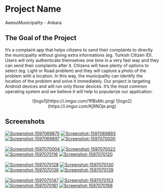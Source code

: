 # Project Name

AwesoMunicipality - Ankara

## The Goal of the Project

 It’s a complaint app that helps citizens to send their complaints to directly the municipality without giving extra informations (eg. Turkish Citizen ID). Users will only authenticate themselves one time in a very fast way and they can send their complaints after it. Citizens will have plenty of options to select (eg. Light or Road problem) and they will capture a photo of the problem with a location. In this way, the municipality can identify the location of the problem and solve it immediately. Our project is targeting Android devices and will run only those devices. It’s the most common operating system and we believe it will help to popularize our application.

<center>
 ![logo1](https://i.imgur.com/1ffBxMc.png) ![logo2](https://i.imgur.com/Kj9NOje.png) 
 </center>
 
 ## Screenshots

<a href="https://postimg.cc/bdhnxGrs" target="_blank"><img src="https://i.postimg.cc/HWJtCXC4/Screenshot-1597069875.png" alt="Screenshot-1597069875"/></a> <a href="https://postimg.cc/Lh31NHgv" target="_blank"><img src="https://i.postimg.cc/PfBQfJXG/Screenshot-1597069893.png" alt="Screenshot-1597069893"/></a> <a href="https://postimg.cc/PpkCQctB" target="_blank"><img src="https://i.postimg.cc/PxC1Ts0r/Screenshot-1597069897.png" alt="Screenshot-1597069897"/></a> <a href="https://postimg.cc/3kV4dNzr" target="_blank"><img src="https://i.postimg.cc/GphkgsQD/Screenshot-1597070000.png" alt="Screenshot-1597070000"/></a><br/><br/>
<a href="https://postimg.cc/gwhwRdPV" target="_blank"><img src="https://i.postimg.cc/nLRqycRP/Screenshot-1597070004.png" alt="Screenshot-1597070004"/></a> <a href="https://postimg.cc/18fVmwCY" target="_blank"><img src="https://i.postimg.cc/SxG6GGWq/Screenshot-1597070022.png" alt="Screenshot-1597070022"/></a> <a href="https://postimg.cc/kBMtHkxC" target="_blank"><img src="https://i.postimg.cc/xTMyXQ8X/Screenshot-1597070116.png" alt="Screenshot-1597070116"/></a> <a href="https://postimg.cc/D8Cb3BgX" target="_blank"><img src="https://i.postimg.cc/7Z417RJm/Screenshot-1597070120.png" alt="Screenshot-1597070120"/></a><br/><br/>
<a href="https://postimg.cc/rD0zXcsB" target="_blank"><img src="https://i.postimg.cc/MptBBpSp/Screenshot-1597070128.png" alt="Screenshot-1597070128"/></a> <a href="https://postimg.cc/SnBRm5zJ" target="_blank"><img src="https://i.postimg.cc/SKsMfbS7/Screenshot-1597070130.png" alt="Screenshot-1597070130"/></a> <a href="https://postimg.cc/ftjJ2Kyk" target="_blank"><img src="https://i.postimg.cc/HxFXLvC0/Screenshot-1597070136.png" alt="Screenshot-1597070136"/></a> <a href="https://postimg.cc/rzMddvZ4" target="_blank"><img src="https://i.postimg.cc/MZj1Lwy9/Screenshot-1597070139.png" alt="Screenshot-1597070139"/></a><br/><br/>
<a href="https://postimg.cc/dL0L6GYt" target="_blank"><img src="https://i.postimg.cc/vHrfQv29/Screenshot-1597070147.png" alt="Screenshot-1597070147"/></a> <a href="https://postimg.cc/mhjP78K5" target="_blank"><img src="https://i.postimg.cc/m2f7fnjB/Screenshot-1597070153.png" alt="Screenshot-1597070153"/></a> <a href="https://postimg.cc/zVP3c3zw" target="_blank"><img src="https://i.postimg.cc/fRMXk01P/Screenshot-1597070161.png" alt="Screenshot-1597070161"/></a> <a href="https://postimg.cc/t1FTJ5hD" target="_blank"><img src="https://i.postimg.cc/ZqMyfs0k/Screenshot-1597070168.png" alt="Screenshot-1597070168"/></a><br/><br/>


